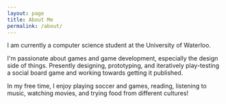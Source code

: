 ```yaml
---
layout: page
title: About Me
permalink: /about/
---
```


I am currently a computer science student at the University of Waterloo.

I'm passionate about games and game development, especially the design side of things. Presently designing, prototyping, and iteratively play-testing a social board game and working towards getting it published.

In my free time, I enjoy playing soccer and games, reading, listening to music, watching movies, and trying food from different cultures!